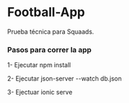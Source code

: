 # Football-App
Prueba técnica para Squaads.

### Pasos para correr la app
1- Ejecutar npm install

2- Ejecutar json-server --watch db.json

3- Ejectuar ionic serve

